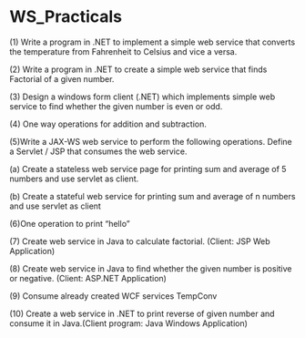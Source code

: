 # WS_Practicals

(1) Write a program in .NET to implement a simple web service that converts the 
temperature from Fahrenheit to Celsius and vice a versa.

(2) Write a program in .NET to create a simple web service that finds Factorial of a 
given number.

(3) Design a windows form client (.NET) which implements simple web service to find 
whether the given number is even or odd.

(4) One way operations for addition and subtraction.

(5)Write a JAX-WS web service to perform the following operations. Define a Servlet / 
JSP that consumes the web service.

(a) Create a stateless web service page for printing sum and average of 5 numbers and 
use servlet as client.

(b) Create a stateful web service for printing sum and average of n numbers and use 
servlet as client

(6)One operation to print “hello”

(7) Create web service in Java to calculate factorial. (Client: JSP Web Application)

(8) Create web service in Java to find whether the given number is positive or negative. 
(Client: ASP.NET Application)

(9) Consume already created WCF services TempConv

(10) Create a web service in .NET to print reverse of given number and consume it in 
Java.(Client program: Java Windows Application)
